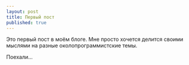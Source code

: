 ```yaml
---
layout: post
title: Первый пост
published: true
---
```

Это первый пост в моём блоге.
Мне просто хочется делится своими мыслями на разные околопрограммистские темы.

Поехали...
